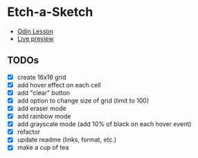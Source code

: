 # Etch-a-Sketch

- [Odin Lesson](https://www.theodinproject.com/paths/foundations/courses/foundations/lessons/etch-a-sketch-project)
- [Live preview](https://greqov.github.io/odin-etch-a-sketch/)

## TODOs

- [x] create 16x16 grid
- [x] add hover effect on each cell
- [x] add "clear" button
- [x] add option to change size of grid (limit to 100)
- [x] add eraser mode
- [x] add rainbow mode
- [x] add grayscale mode (add 10% of black on each hover event)
- [x] refactor
- [x] update readme (links, format, etc.)
- [x] make a cup of tea
